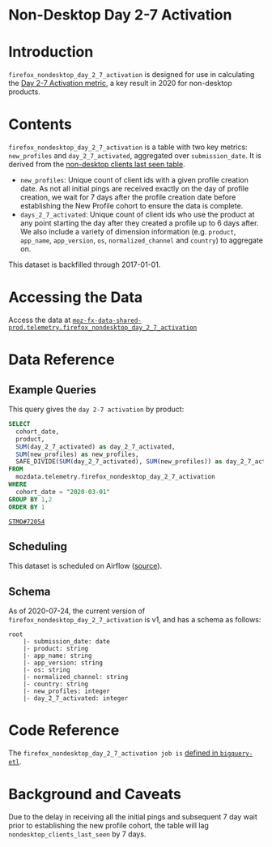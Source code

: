 # Non-Desktop Day 2-7 Activation

<!-- toc -->

# Introduction

`firefox_nondesktop_day_2_7_activation` is designed for use in calculating the [Day 2-7 Activation metric](../../../metrics/metrics.md#day-2-7-activation), a key result in 2020 for non-desktop products.

# Contents

`firefox_nondesktop_day_2_7_activation` is a table with two key metrics: `new_profiles` and `day_2_7_activated`, aggregated over `submission_date`. It is derived from the [non-desktop clients last seen table](https://docs.telemetry.mozilla.org/cookbooks/clients_last_seen_bits.html).

- `new_profiles`: Unique count of client ids with a given profile creation date. As not all initial pings are received exactly on the day of profile creation, we wait for 7 days after the profile creation date before establishing the New Profile cohort to ensure the data is complete.
- `days_2_7_activated`: Unique count of client ids who use the product at any point starting the day after they created a profile up to 6 days after.
  We also include a variety of dimension information (e.g. `product`, `app_name`, `app_version`, `os`, `normalized_channel` and `country`) to aggregate on.

This dataset is backfilled through 2017-01-01.

# Accessing the Data

Access the data at [`moz-fx-data-shared-prod.telemetry.firefox_nondesktop_day_2_7_activation`](https://console.cloud.google.com/bigquery?project=moz-fx-data-shared-prod&p=moz-fx-data-shared-prod&d=telemetry&t=firefox_nondesktop_day_2_7_activation&page=table)

# Data Reference

## Example Queries

This query gives the `day 2-7 activation` by product:

```sql
SELECT
  cohort_date,
  product,
  SUM(day_2_7_activated) as day_2_7_activated,
  SUM(new_profiles) as new_profiles,
  SAFE_DIVIDE(SUM(day_2_7_activated), SUM(new_profiles)) as day_2_7_activation
FROM
  mozdata.telemetry.firefox_nondesktop_day_2_7_activation
WHERE
  cohort_date = "2020-03-01"
GROUP BY 1,2
ORDER BY 1
```

[`STMO#72054`](https://sql.telemetry.mozilla.org/queries/72054)

## Scheduling

This dataset is scheduled on Airflow ([source](https://github.com/mozilla/telemetry-airflow/blob/59effc6ead0b764a9ef3d30f40fbdb4b0b3394ec/dags/copy_deduplicate.py#L337)).

## Schema

As of 2020-07-24, the current version of `firefox_nondesktop_day_2_7_activation` is v1, and has a schema as follows:

```
root
    |- submission_date: date
    |- product: string
    |- app_name: string
    |- app_version: string
    |- os: string
    |- normalized_channel: string
    |- country: string
    |- new_profiles: integer
    |- day_2_7_activated: integer
```

# Code Reference

The `firefox_nondesktop_day_2_7_activation job is` [defined in `bigquery-etl`](https://github.com/mozilla/bigquery-etl/blob/master/sql/moz-fx-data-shared-prod/telemetry_derived/firefox_nondesktop_day_2_7_activation_v1/query.sql).

# Background and Caveats

Due to the delay in receiving all the initial pings and subsequent 7 day wait prior to establishing the new profile cohort, the table will lag `nondesktop_clients_last_seen` by 7 days.
